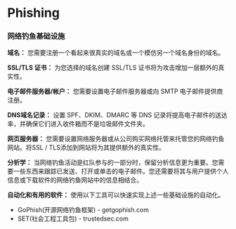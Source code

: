 # Phishing

### 网络钓鱼基础设施

**域名：**
您需要注册一个看起来很真实的域名或一个模仿另一个域名身份的域名。

**SSL/TLS 证书：**
为您选择的域名创建 SSL/TLS 证书将为攻击增加一层额外的真实性。

**电子邮件服务器/帐户：**
您需要设置电子邮件服务器或向 SMTP 电子邮件提供商注册。

**DNS域名记录：**
设置 SPF、DKIM、DMARC 等 DNS 记录将提高电子邮件的送达率，并确保它们进入收件箱而不是垃圾邮件文件夹。

**网页服务器：**
您需要设置网络服务器或从公司购买网络托管来托管您的网络钓鱼网站。将SSL / TLS添加到网站将为其提供额外的真实性。

**分析学：**
当网络钓鱼活动是红队参与的一部分时，保留分析信息更为重要。您需要一些东西来跟踪已发送、打开或单击的电子邮件。您还需要将其与用户提供个人信息或下载软件的网络钓鱼网站中的信息相结合。

**自动化和有用的软件：**
使用以下工具可以快速实现上述一些基础设施的自动化。
- GoPhish(开源网络钓鱼框架) - getgophish.com
- SET(社会工程工具包) - trustedsec.com



